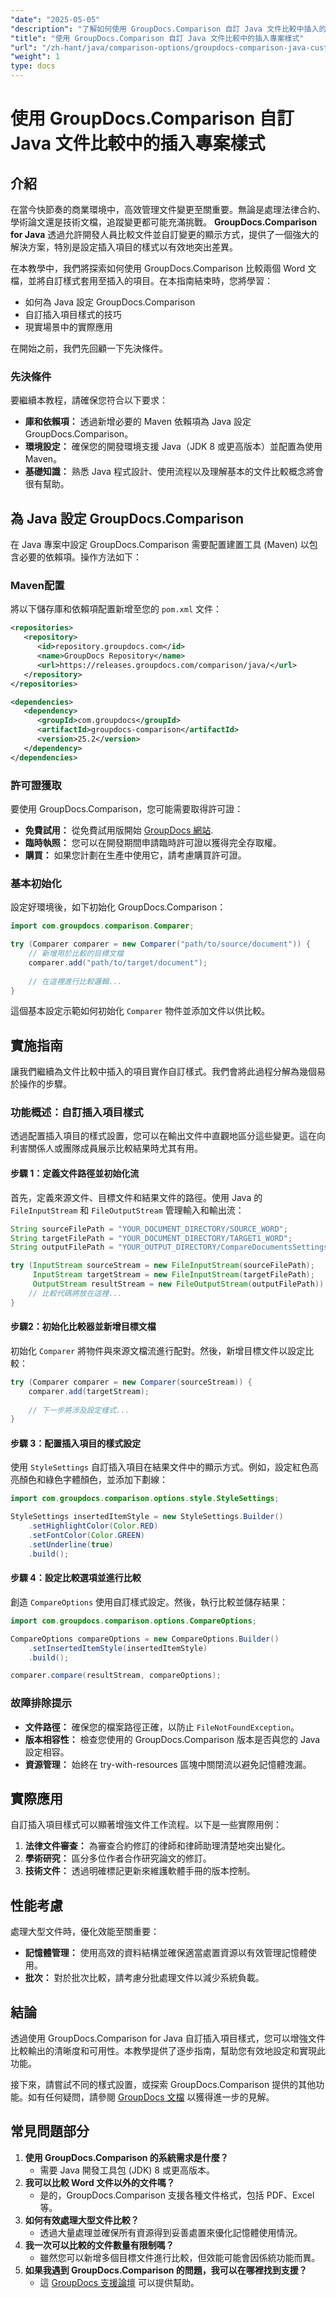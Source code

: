 ```yaml
---
"date": "2025-05-05"
"description": "了解如何使用 GroupDocs.Comparison 自訂 Java 文件比較中插入的專案樣式，從而提高清晰度和可用性。"
"title": "使用 GroupDocs.Comparison 自訂 Java 文件比較中的插入專案樣式"
"url": "/zh-hant/java/comparison-options/groupdocs-comparison-java-custom-inserted-item-styles/"
"weight": 1
type: docs
---
```

# 使用 GroupDocs.Comparison 自訂 Java 文件比較中的插入專案樣式

## 介紹

在當今快節奏的商業環境中，高效管理文件變更至關重要。無論是處理法律合約、學術論文還是技術文檔，追蹤變更都可能充滿挑戰。 **GroupDocs.Comparison for Java** 透過允許開發人員比較文件並自訂變更的顯示方式，提供了一個強大的解決方案，特別是設定插入項目的樣式以有效地突出差異。

在本教學中，我們將探索如何使用 GroupDocs.Comparison 比較兩個 Word 文檔，並將自訂樣式套用至插入的項目。在本指南結束時，您將學習：
- 如何為 Java 設定 GroupDocs.Comparison
- 自訂插入項目樣式的技巧
- 現實場景中的實際應用

在開始之前，我們先回顧一下先決條件。

### 先決條件

要繼續本教程，請確保您符合以下要求：
- **庫和依賴項：** 透過新增必要的 Maven 依賴項為 Java 設定 GroupDocs.Comparison。
- **環境設定：** 確保您的開發環境支援 Java（JDK 8 或更高版本）並配置為使用 Maven。
- **基礎知識：** 熟悉 Java 程式設計、使用流程以及理解基本的文件比較概念將會很有幫助。

## 為 Java 設定 GroupDocs.Comparison

在 Java 專案中設定 GroupDocs.Comparison 需要配置建置工具 (Maven) 以包含必要的依賴項。操作方法如下：

### Maven配置

將以下儲存庫和依賴項配置新增至您的 `pom.xml` 文件：

```xml
<repositories>
   <repository>
      <id>repository.groupdocs.com</id>
      <name>GroupDocs Repository</name>
      <url>https://releases.groupdocs.com/comparison/java/</url>
   </repository>
</repositories>

<dependencies>
   <dependency>
      <groupId>com.groupdocs</groupId>
      <artifactId>groupdocs-comparison</artifactId>
      <version>25.2</version>
   </dependency>
</dependencies>
```

### 許可證獲取

要使用 GroupDocs.Comparison，您可能需要取得許可證：
- **免費試用：** 從免費試用版開始 [GroupDocs 網站](https://releases。groupdocs.com/comparison/java/).
- **臨時執照：** 您可以在開發期間申請臨時許可證以獲得完全存取權。
- **購買：** 如果您計劃在生產中使用它，請考慮購買許可證。

### 基本初始化

設定好環境後，如下初始化 GroupDocs.Comparison：

```java
import com.groupdocs.comparison.Comparer;

try (Comparer comparer = new Comparer("path/to/source/document")) {
    // 新增用於比較的目標文檔
    comparer.add("path/to/target/document");
    
    // 在這裡進行比較邏輯...
}
```

這個基本設定示範如何初始化 `Comparer` 物件並添加文件以供比較。

## 實施指南

讓我們繼續為文件比較中插入的項目實作自訂樣式。我們會將此過程分解為幾個易於操作的步驟。

### 功能概述：自訂插入項目樣式

透過配置插入項目的樣式設置，您可以在輸出文件中直觀地區分這些變更。這在向利害關係人或團隊成員展示比較結果時尤其有用。

#### 步驟 1：定義文件路徑並初始化流

首先，定義來源文件、目標文件和結果文件的路徑。使用 Java 的 `FileInputStream` 和 `FileOutputStream` 管理輸入和輸出流：

```java
String sourceFilePath = "YOUR_DOCUMENT_DIRECTORY/SOURCE_WORD";
String targetFilePath = "YOUR_DOCUMENT_DIRECTORY/TARGET1_WORD";
String outputFilePath = "YOUR_OUTPUT_DIRECTORY/CompareDocumentsSettingsStream.result.docx";

try (InputStream sourceStream = new FileInputStream(sourceFilePath);
     InputStream targetStream = new FileInputStream(targetFilePath);
     OutputStream resultStream = new FileOutputStream(outputFilePath)) {
    // 比較代碼將放在這裡...
}
```

#### 步驟2：初始化比較器並新增目標文檔

初始化 `Comparer` 將物件與來源文檔流進行配對。然後，新增目標文件以設定比較：

```java
try (Comparer comparer = new Comparer(sourceStream)) {
    comparer.add(targetStream);
    
    // 下一步將涉及設定樣式...
}
```

#### 步驟 3：配置插入項目的樣式設定

使用 `StyleSettings` 自訂插入項目在結果文件中的顯示方式。例如，設定紅色高亮顏色和綠色字體顏色，並添加下劃線：

```java
import com.groupdocs.comparison.options.style.StyleSettings;

StyleSettings insertedItemStyle = new StyleSettings.Builder()
    .setHighlightColor(Color.RED)
    .setFontColor(Color.GREEN)
    .setUnderline(true)
    .build();
```

#### 步驟 4：設定比較選項並進行比較

創造 `CompareOptions` 使用自訂樣式設定。然後，執行比較並儲存結果：

```java
import com.groupdocs.comparison.options.CompareOptions;

CompareOptions compareOptions = new CompareOptions.Builder()
    .setInsertedItemStyle(insertedItemStyle)
    .build();

comparer.compare(resultStream, compareOptions);
```

### 故障排除提示

- **文件路徑：** 確保您的檔案路徑正確，以防止 `FileNotFoundException`。
- **版本相容性：** 檢查您使用的 GroupDocs.Comparison 版本是否與您的 Java 設定相容。
- **資源管理：** 始終在 try-with-resources 區塊中關閉流以避免記憶體洩漏。

## 實際應用

自訂插入項目樣式可以顯著增強文件工作流程。以下是一些實際用例：
1. **法律文件審查：** 為審查合約修訂的律師和律師助理清楚地突出變化。
2. **學術研究：** 區分多位作者合作研究論文的修訂。
3. **技術文件：** 透過明確標記更新來維護軟體手冊的版本控制。

## 性能考慮

處理大型文件時，優化效能至關重要：
- **記憶體管理：** 使用高效的資料結構並確保適當處置資源以有效管理記憶體使用。
- **批次：** 對於批次比較，請考慮分批處理文件以減少系統負載。

## 結論

透過使用 GroupDocs.Comparison for Java 自訂插入項目樣式，您可以增強文件比較輸出的清晰度和可用性。本教學提供了逐步指南，幫助您有效地設定和實現此功能。

接下來，請嘗試不同的樣式設置，或探索 GroupDocs.Comparison 提供的其他功能。如有任何疑問，請參閱 [GroupDocs 文檔](https://docs.groupdocs.com/comparison/java/) 以獲得進一步的見解。

## 常見問題部分

1. **使用 GroupDocs.Comparison 的系統需求是什麼？**
   - 需要 Java 開發工具包 (JDK) 8 或更高版本。
2. **我可以比較 Word 文件以外的文件嗎？**
   - 是的，GroupDocs.Comparison 支援各種文件格式，包括 PDF、Excel 等。
3. **如何有效處理大型文件比較？**
   - 透過大量處理並確保所有資源得到妥善處置來優化記憶體使用情況。
4. **我一次可以比較的文件數量有限制嗎？**
   - 雖然您可以新增多個目標文件進行比較，但效能可能會因係統功能而異。
5. **如果我遇到 GroupDocs.Comparison 的問題，我可以在哪裡找到支援？**
   - 這 [GroupDocs 支援論壇](https://forum.groupdocs.com) 可以提供幫助。